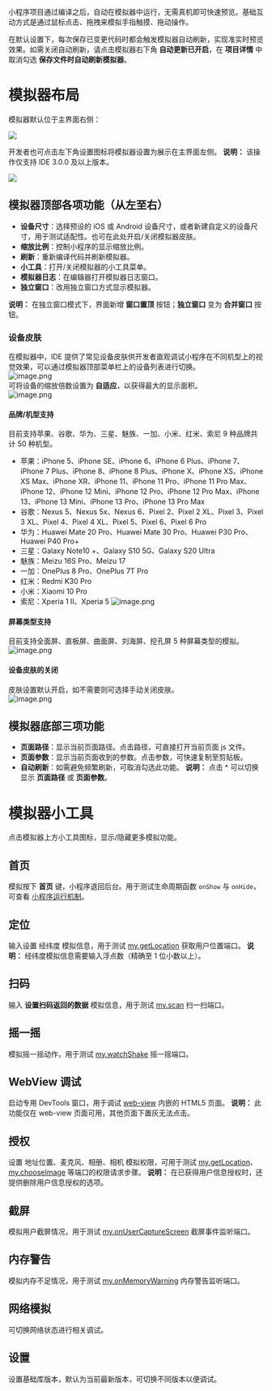 小程序项目通过编译之后，自动在模拟器中运行，无需真机即可快速预览。基础互动方式是通过鼠标点击、拖拽来模拟手指触摸、拖动操作。

在默认设置下，每次保存已变更代码时都会触发模拟器自动刷新，实现准实时预览效果。如需关闭自动刷新，请点击模拟器右下角 **自动更新已开启**，在 **项目详情** 中取消勾选 **保存文件时自动刷新模拟器**。 

# 模拟器布局
模拟器默认位于主界面右侧：

![](https://cdn.nlark.com/yuque/0/2022/png/179989/1652839827271-36fd440e-6253-4de0-9b1c-d4d150e0be38.png)

开发者也可点击左下角设置图标将模拟器设置为展示在主界面左侧。
**说明：** 该操作仅支持 IDE 3.0.0 及以上版本。

![](https://cdn.nlark.com/yuque/0/2022/png/179989/1652840813470-89cc3af6-4c1b-4b7a-a1ad-dff028b53a4c.png)

## 模拟器顶部各项功能（从左至右） 

- **设备尺寸**：选择预设的 iOS 或 Android 设备尺寸，或者新建自定义的设备尺寸，用于测试适配性。也可在此处开启/关闭模拟器皮肤。
- **缩放比例**：控制小程序的显示缩放比例。
- **刷新**：重新编译代码并刷新模拟器。
- **小工具**：打开/关闭模拟器的小工具菜单。
- **模拟器日志**：在编辑器打开模拟器日志窗口。
- **独立窗口**：改用独立窗口方式显示模拟器。

**说明：** 在独立窗口模式下，界面新增 **窗口置顶** 按钮；**独立窗口** 变为 **合并窗口** 按钮。
### 设备皮肤
在模拟器中，IDE 提供了常见设备皮肤供开发者直观调试小程序在不同机型上的视觉效果，可以通过模拟器顶部菜单栏上的设备列表进行切换。<br />![image.png](https://cdn.nlark.com/yuque/0/2022/png/179989/1653462057934-29264275-b120-45e8-b45b-52371b3754ec.png)<br />可将设备的缩放倍数设置为 **自适应**，以获得最大的显示面积。<br />![image.png](https://cdn.nlark.com/yuque/0/2022/png/179989/1653462062313-d75dea50-0f43-4ec1-9c1f-2d6f415dd017.png)
#### 品牌/机型支持
目前支持苹果、谷歌、华为、三星、魅族、一加、小米、红米、索尼 9 种品牌共计 50 种机型。

- 苹果：iPhone 5、iPhone SE、iPhone 6、iPhone 6 Plus、iPhone 7、iPhone 7 Plus、iPhone 8、iPhone 8 Plus、iPhone X、iPhone XS、iPhone XS Max、iPhone XR、iPhone 11、iPhone 11 Pro、iPhone 11 Pro Max、iPhone 12、iPhone 12 Mini、iPhone 12 Pro、iPhone 12 Pro Max、iPhone 13、iPhone 13 Mini、iPhone 13 Pro、iPhone 13 Pro Max
- 谷歌：Nexus 5、Nexus 5x、Nexus 6、Pixel 2、Pixel 2 XL、Pixel 3、Pixel 3 XL、Pixel 4、Pixel 4 XL、Pixel 5、Pixel 6、Pixel 6 Pro
- 华为：Huawei Mate 20 Pro、Huawei Mate 30 Pro、Huawei P30 Pro、Huawei P40 Pro+
- 三星：Galaxy Note10 +、Galaxy S10 5G、Galaxy S20 Ultra
- 魅族：Meizu 16S Pro、Meizu 17
- 一加：OnePlus 8 Pro、OnePlus 7T Pro
- 红米：Redmi K30 Pro
- 小米：Xiaomi 10 Pro
- 索尼：Xperia 1 II、Xperia 5
![image.png](https://cdn.nlark.com/yuque/0/2022/png/179989/1653461533387-d90a3b43-bbf6-4772-b9aa-55966261fe45.png)
#### 屏幕类型支持 
目前支持全面屏、直板屏、曲面屏、刘海屏、挖孔屏 5 种屏幕类型的模拟。<br />![image.png](https://cdn.nlark.com/yuque/0/2022/png/179989/1653461538580-0c93411a-ff52-4f17-99c4-878e2edb9623.png)
#### 设备皮肤的关闭
皮肤设置默认开启，如不需要则可选择手动关闭皮肤。<br />![image.png](https://cdn.nlark.com/yuque/0/2022/png/179989/1653462046541-b258fbfc-0893-4a58-9c58-b63c007d3341.png)

## 模拟器底部三项功能 

- **页面路径**：显示当前页面路径。点击路径，可直接打开当前页面 js 文件。
- **页面参数**：显示当前页面收到的参数。点击参数，可快速复制至剪贴板。
- **自动刷新**：如需避免频繁刷新，可取消勾选此功能。
**说明：** 点击 **^** 可以切换显示 **页面路径** 或 **页面参数**。

# 模拟器小工具
点击模拟器上方小工具图标，显示/隐藏更多模拟功能。
## 首页
模拟按下 **首页** 键，小程序退回后台。用于测试生命周期函数 `onShow` 与 `onHide`，可查看 [小程序运行机制](https://opendocs.alipay.com/mini/framework/operating-mechanism)。
## 定位
输入设置 经纬度 模拟信息，用于测试 [my.getLocation](https://opendocs.alipay.com/mini/api/mkxuqd) 获取用户位置端口。
**说明：** 经纬度模拟信息需要输入浮点数（精确至 1 位小数以上）。
## 扫码
输入 **设置扫码返回的数据** 模拟信息，用于测试 [my.scan](https://opendocs.alipay.com/mini/api/scan) 扫一扫端口。
## 摇一摇
模拟摇一摇动作，用于测试 [my.watchShake](https://opendocs.alipay.com/mini/api/shake) 摇一摇端口。
## WebView 调试
启动专用 DevTools 窗口，用于调试 [web-view](https://opendocs.alipay.com/mini/component/web-view) 内嵌的 HTML5 页面。
**说明：** 此功能仅在 web-view 页面可用，其他页面下置灰无法点击。
## 授权
设置 地址位置、麦克风、相册、相机 模拟权限，可用于测试 [my.getLocation](https://opendocs.alipay.com/mini/api/mkxuqd)、[my.chooseImage](https://opendocs.alipay.com/mini/api/media/image/my.chooseimage) 等端口的权限请求步骤。
**说明：** 在已获得用户信息授权时，还提供删除用户信息授权的选项。
## 截屏
模拟用户截屏情况，用于测试 [my.onUserCaptureScreen](https://opendocs.alipay.com/mini/api/user-capture-screen) 截屏事件监听端口。
## 内存警告
模拟内存不足情况，用于测试 [my.onMemoryWarning](https://opendocs.alipay.com/mini/api/rb9o8p) 内存警告监听端口。
## 网络模拟
可切换网络状态进行相关调试。
## 设置
设置基础库版本，默认为当前最新版本，可切换不同版本以便调试。
